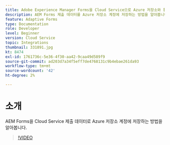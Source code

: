 ```yaml
---
title: Adobe Experience Manager Forms을 Cloud Service으로 Azure 저장소와 통합
description: AEM Forms 제출 데이터를 Azure 저장소 계정에 저장하는 방법을 알아봅니다.
feature: Adaptive Forms
type: Documentation
role: Developer
level: Beginner
version: Cloud Service
topic: Integrations
thumbnail: 331891.jpg
kt: 8474
exl-id: 1761736c-5e36-4f30-aa42-9caa49d589f9
source-git-commit: ad203d7a34f5eff7de4768131c9b4ebae261da93
workflow-type: tm+mt
source-wordcount: '42'
ht-degree: 2%

---
```


# 소개

AEM Forms을 Cloud Service 제출 데이터로 Azure 저장소 계정에 저장하는 방법을 알아봅니다.

>[!VIDEO](https://video.tv.adobe.com/v/331891/?quality=12&learn=on)
